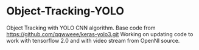 # Object-Tracking-YOLO
Object Tracking with YOLO CNN algorithm. Base code from https://github.com/qqwweee/keras-yolo3.git
Working on updating code to work with tensorflow 2.0 and with video stream from OpenNI source.
